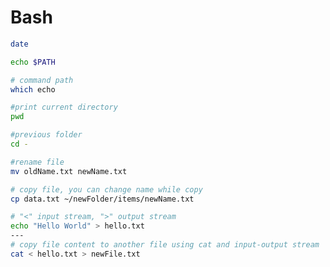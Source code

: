 # Bash

```bash
date
```

```bash
echo $PATH
```

```bash
# command path
which echo
```

```bash
#print current directory
pwd
```

```bash
#previous folder
cd -
```

```bash
#rename file
mv oldName.txt newName.txt
```

```bash
# copy file, you can change name while copy
cp data.txt ~/newFolder/items/newName.txt
```

```bash
# "<" input stream, ">" output stream
echo "Hello World" > hello.txt
---
# copy file content to another file using cat and input-output stream
cat < hello.txt > newFile.txt
```

```bash



```

```bash



```

```bash



```

```bash



```

```bash



```

```bash



```

```bash



```

```bash



```

```bash



```

```bash



```

```bash



```

```bash



```

```bash



```

```bash



```

```bash



```

```bash



```

```bash



```

```bash



```

```bash



```

```bash



```
